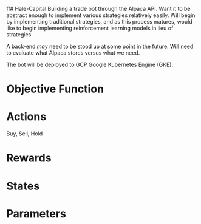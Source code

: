 ff# Hale-Capital
Building a trade bot through the Alpaca API. Want it to be abstract enough to implement
various strategies relatively easily. Will begin by implementing traditional strategies,
and as this process matures, would like to begin implementing reinforcement learning
models in lieu of strategies.

A back-end *may* need to be stood up at some point in the future. Will need to evaluate
what Alpaca stores versus what we need.

The bot will be deployed to GCP Google Kubernetes Engine (GKE).

# Objective Function

# Actions
Buy, Sell, Hold

# Rewards

# States

# Parameters
